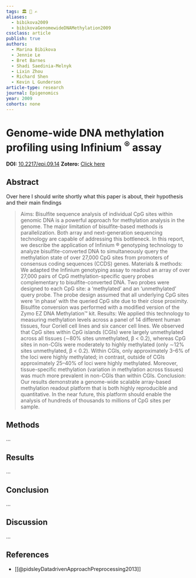 ```yaml
---
tags: 🏛 🔬 ✍️
aliases:
  - bibikova2009
  - bibikovaGenomewideDNAMethylation2009
cssclass: article
publish: true
authors:
  - Marina Bibikova
  - Jennie Le
  - Bret Barnes
  - Shadi Saedinia-Melnyk
  - Lixin Zhou
  - Richard Shen
  - Kevin L Gunderson
article-type: research
journal: Epigenomics
year: 2009
cohorts: none
---
```

# Genome-wide DNA methylation profiling using Infinium <sup>®</sup> assay
**DOI:** [10.2217/epi.09.14](https://www.doi.org/10.2217/epi.09.14)
**Zotero:** [Click here](zotero://select/items/@bibikovaGenomewideDNAMethylation2009)

## Abstract
Over here I should write shortly what this paper is about, their hypothesis and their main findings
> Aims: Bisulfite sequence analysis of individual CpG sites within genomic DNA is a powerful approach for methylation analysis in the genome. The major limitation of bisulfite-based methods is parallelization. Both array and next-generation sequencing technology are capable of addressing this bottleneck. In this report, we describe the application of Infinium ® genotyping technology to analyze bisulfite-converted DNA to simultaneously query the methylation state of over 27,000 CpG sites from promoters of consensus coding sequences (CCDS) genes. Materials & methods: We adapted the Infinium genotyping assay to readout an array of over 27,000 pairs of CpG methylation-specific query probes complementary to bisulfite-converted DNA. Two probes were designed to each CpG site: a ‘methylated’ and an ‘unmethylated’ query probe. The probe design assumed that all underlying CpG sites were ‘in phase’ with the queried CpG site due to their close proximity. Bisulfite conversion was performed with a modified version of the Zymo EZ DNA Methylation™ kit. Results: We applied this technology to measuring methylation levels across a panel of 14 different human tissues, four Coriell cell lines and six cancer cell lines. We observed that CpG sites within CpG islands (CGIs) were largely unmethylated across all tissues (∼80% sites unmethylated, β < 0.2), whereas CpG sites in non-CGIs were moderately to highly methylated (only ∼12% sites unmethylated, β < 0.2). Within CGIs, only approximately 3–6% of the loci were highly methylated; in contrast, outside of CGIs approximately 25–40% of loci were highly methylated. Moreover, tissue-specific methylation (variation in methylation across tissues) was much more prevalent in non-CGIs than within CGIs. Conclusion: Our results demonstrate a genome-wide scalable array-based methylation readout platform that is both highly reproducible and quantitative. In the near future, this platform should enable the analysis of hundreds of thousands to millions of CpG sites per sample.

## Methods
...

## Results
...

## Conclusion
...

## Discussion
...

## References
 - [[@pidsleyDatadrivenApproachPreprocessing2013]]